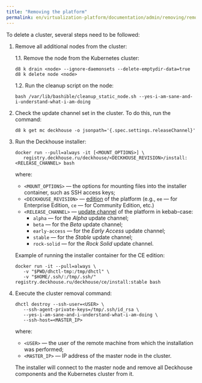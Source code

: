 ```yaml
---
title: "Removing the platform"
permalink: en/virtualization-platform/documentation/admin/removing/removing.html
---
```


To delete a cluster, several steps need to be followed:

1. Remove all additional nodes from the cluster:

   1.1. Remove the node from the Kubernetes cluster:

   ```shell
   d8 k drain <node> --ignore-daemonsets --delete-emptydir-data=true
   d8 k delete node <node>
   ```

   1.2. Run the cleanup script on the node:

   ```shell
   bash /var/lib/bashible/cleanup_static_node.sh --yes-i-am-sane-and-i-understand-what-i-am-doing
   ```

1. Check the update channel set in the cluster. To do this, run the command:

   ```shell
   d8 k get mc deckhouse -o jsonpath='{.spec.settings.releaseChannel}'
   ```

1. Run the Deckhouse installer:

   ```shell
   docker run --pull=always -it [<MOUNT_OPTIONS>] \
      registry.deckhouse.ru/deckhouse/<DECKHOUSE_REVISION>/install:<RELEASE_CHANNEL> bash
   ```

   where:
   - `<MOUNT_OPTIONS>` — the options for mounting files into the installer container, such as SSH access keys;
   - `<DECKHOUSE_REVISION>` — [edition](../../about/editions.html) of the platform (e.g., `ee` — for Enterprise Edition, `ce` — for Community Edition, etc.)
   - `<RELEASE_CHANNEL>` — [update channel](../../about/release-channels.html) of the platform in kebab-case:
     - `alpha` — for the *Alpha* update channel;
     - `beta` — for the *Beta* update channel;
     - `early-access` — for the *Early Access* update channel;
     - `stable` — for the *Stable* update channel;
     - `rock-solid` — for the *Rock Solid* update channel.

   Example of running the installer container for the CE edition:

   ```shell
   docker run -it --pull=always \
      -v "$PWD/dhctl-tmp:/tmp/dhctl" \
      -v "$HOME/.ssh/:/tmp/.ssh/" registry.deckhouse.ru/deckhouse/ce/install:stable bash
   ```

1. Execute the cluster removal command:

   ```shell
   dhctl destroy --ssh-user=<USER> \
      --ssh-agent-private-keys=/tmp/.ssh/id_rsa \
      --yes-i-am-sane-and-i-understand-what-i-am-doing \
      --ssh-host=<MASTER_IP>
   ```

   where:
   - `<USER>` — the user of the remote machine from which the installation was performed;
   - `<MASTER_IP>` — IP address of the master node in the cluster.

   The installer will connect to the master node and remove all Deckhouse components and the Kubernetes cluster from it.
